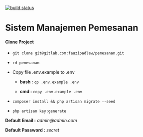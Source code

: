[![build status](https://gitlab.com/fauzipadlaw/pemesanan/badges/master/build.svg)](https://gitlab.com/fauzipadlaw/pemesanan/commits/master)

# Sistem Manajemen Pemesanan

#### Clone Project

* `git clone git@gitlab.com:fauzipadlaw/pemesanan.git`

* `cd pemesanan`

* Copy file .env.example to .env

  * **bash :** `cp .env.example .env`

  * **cmd  :** `copy .env.example .env`

* `composer install && php artisan migrate --seed`

* `php artisan key:generate`

**Default Email    :** _admin@admin.com_

**Default Password :** _secret_
